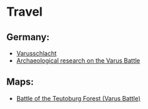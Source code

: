 # Travel

## Germany:
* [Varusschlacht](https://www.kalkriese-varusschlacht.de/museum-park/park-und-architektur.html)
* [Archaeological research on the Varus Battle](https://www.kalkriese-varusschlacht.de/die-varusschlacht/forschung.html)

## Maps:
* [Battle of the Teutoburg Forest (Varus Battle)](https://goo.gl/maps/NJ2FdeVtXLcUwEQLA)